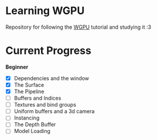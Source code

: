 # Learning WGPU

Repository for following the [WGPU](https://sotrh.github.io/learn-wgpu/) tutorial and studying it :3

# Current Progress
__Beginner__
- [x] Dependencies and the window
- [x] The Surface
- [x] The Pipeline
- [ ] Buffers and Indices
- [ ] Textures and bind groups
- [ ] Uniform buffers and a 3d camera
- [ ] Instancing
- [ ] The Depth Buffer
- [ ] Model Loading